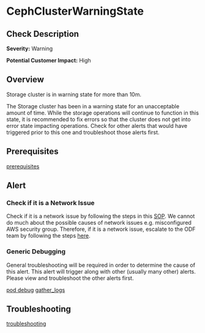 
CephClusterWarningState
=======================

Check Description
-----------------

**Severity:** Warning

**Potential Customer Impact:** High

Overview
--------

Storage cluster is in warning state for more than 10m.

The Storage cluster has been in a warning state for an unacceptable amount of time. While the storage operations will continue to function in this state, it is recommended to fix errors so that the cluster does not get into error state impacting operations. Check for other alerts that would have triggered prior to this one and troubleshoot those alerts first.

Prerequisites
-------------

[prerequisites](helpers/prerequisites.md)

Alert
-----
### Check if it is a Network Issue
Check if it is a network issue by following the steps in this [SOP](check-ceph-network-connectivity.md). 
We cannot do much about the possible causes of network issues e.g. misconfigured AWS security group. Therefore, if it 
is a network issue, escalate to the ODF team by following the steps [here](sre-to-engineering-escalation.md#procedure).

### Generic Debugging

General troubleshooting will be required in order to determine the cause of this alert. This alert will trigger along with other (usually many other) alerts. Please view and troubleshoot the other alerts first.

[pod debug](helpers/pod_debug.md) [gather_logs](helpers/gather_logs.md)

Troubleshooting
---------------

[troubleshooting](helpers/troubleshooting.md)
